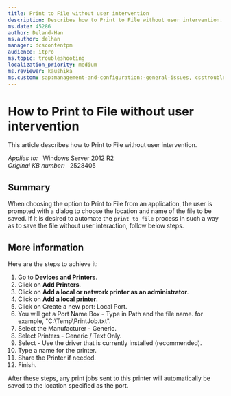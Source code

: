 ```yaml
---
title: Print to File without user intervention
description: Describes how to Print to File without user intervention.
ms.date: 45286
author: Deland-Han
ms.author: delhan
manager: dcscontentpm
audience: itpro
ms.topic: troubleshooting
localization_priority: medium
ms.reviewer: kaushika
ms.custom: sap:management-and-configuration:-general-issues, csstroubleshoot
---
```

# How to Print to File without user intervention

This article describes how to Print to File without user intervention.

_Applies to:_ &nbsp; Windows Server 2012 R2  
_Original KB number:_ &nbsp; 2528405

## Summary

When choosing the option to Print to File from an application, the user is prompted with a dialog to choose the location and name of the file to be saved. If it is desired to automate the `print to file` process in such a way as to save the file without user interaction, follow below steps.

## More information

Here are the steps to achieve it:  

1. Go to **Devices and Printers**.
2. Click on **Add Printers**.
3. Click on **Add a local or network printer as an administrator**.
4. Click on **Add a local printer**.
5. Click on Create a new port: Local Port.
6. You will get a Port Name Box - Type in Path and the file name. for example, "C:\\Temp\\PrintJob.txt".
7. Select the Manufacturer - Generic.
8. Select Printers - Generic / Text Only.
9. Select - Use the driver that is currently installed (recommended).
10. Type a name for the printer.  
11. Share the Printer if needed.
12. Finish.

After these steps, any print jobs sent to this printer will automatically be saved to the location specified as the port.
